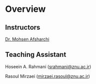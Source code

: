 # Overview

## Instructors
[Dr. Mohsen Afsharchi](http://cv.znu.ac.ir/afsharchim)

## Teaching Assistant
Hoseein A. Rahmani (srahmani@znu.ac.ir)

Rasoul Mirzaei (mirzaei.rasoul@znu.ac.ir)
